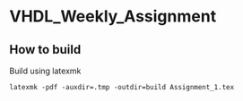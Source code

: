 # VHDL_Weekly_Assignment

## How to build

Build using latexmk

```
latexmk -pdf -auxdir=.tmp -outdir=build Assignment_1.tex
```